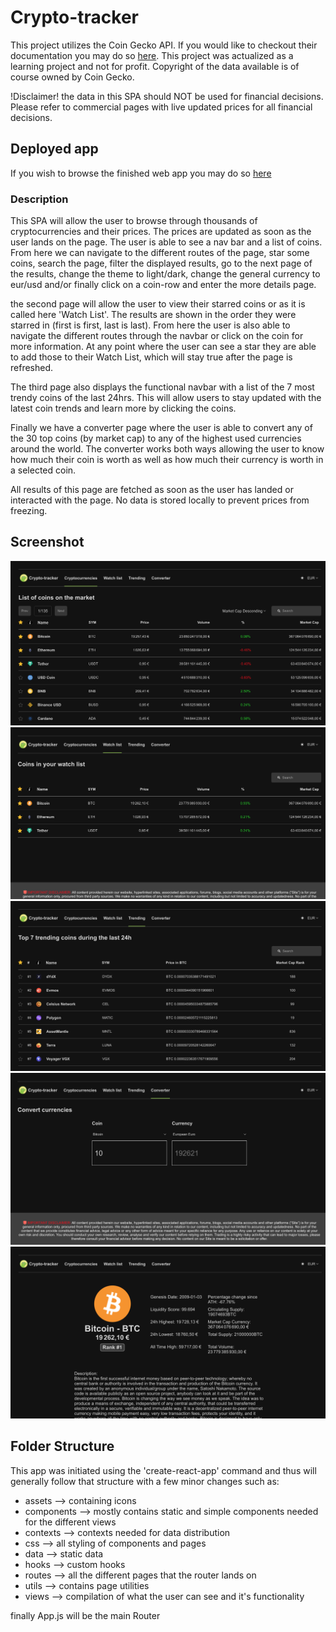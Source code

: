 # Crypto-tracker

This project utilizes the Coin Gecko API. If you would like to checkout their documentation you may do so [here](https://www.coingecko.com/en/api/documentation). This project was actualized as a learning project and not for profit. Copyright of the data available is of course owned by Coin Gecko.

!Disclaimer! the data in this SPA should NOT be used for financial decisions. Please refer to commercial pages with live updated prices for all financial decisions.

## Deployed app

If you wish to browse the finished web app you may do so [here](https://edwardabboud.github.io/)

### Description

This SPA will allow the user to browse through thousands of cryptocurrencies and their prices. The prices are updated as soon as the user lands on the page. The user is able to see a nav bar and a list of coins. From here we can navigate to the different routes of the page, star some coins, search the page, filter the displayed results, go to the next page of the results, change the theme to light/dark, change the general currency to eur/usd and/or finally click on a coin-row and enter the more details page.

the second page will allow the user to view their starred coins or as it is called here 'Watch List'. The results are shown in the order they were starred in (first is first, last is last). From here the user is also able to navigate the different routes through the navbar or click on the coin for more information. At any point where the user can see a star they are able to add those to their Watch List, which will stay true after the page is refreshed.

The third page also displays the functional navbar with a list of the 7 most trendy coins of the last 24hrs. This will allow users to stay updated with the latest coin trends and learn more by clicking the coins.

Finally we have a converter page where the user is able to convert any of the 30 top coins (by market cap) to any of the highest used currencies around the world. The converter works both ways allowing the user to know how much their coin is worth as well as how much their currency is worth in a selected coin.

All results of this page are fetched as soon as the user has landed or interacted with the page. No data is stored locally to prevent prices from freezing.

## Screenshot
<p>
    <img src="https://github.com/EdwardAbboud/react-crypto-tracker/blob/main/public/screenshots/SS1.png"/>
    <img src="https://github.com/EdwardAbboud/react-crypto-tracker/blob/main/public/screenshots/SS2.png"/>
    <img src="https://github.com/EdwardAbboud/react-crypto-tracker/blob/main/public/screenshots/SS3.png"/>
    <img src="https://github.com/EdwardAbboud/react-crypto-tracker/blob/main/public/screenshots/SS4.png"/>
    <img src="https://github.com/EdwardAbboud/react-crypto-tracker/blob/main/public/screenshots/SS5.png"/>
</p>

## Folder Structure

This app was initiated using the 'create-react-app' command and thus will generally follow that structure with a few minor changes such as:

- assets --> containing icons
- components --> mostly contains static and simple components needed for the different views
- contexts --> contexts needed for data distribution
- css --> all styling of components and pages
- data --> static data
- hooks --> custom hooks
- routes --> all the different pages that the router lands on
- utils --> contains page utilities
- views --> compilation of what the user can see and it's functionality

finally App.js will be the main Router
